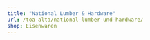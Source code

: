 ```yaml
---
title: "National Lumber & Hardware"
url: /toa-alta/national-lumber-und-hardware/
shop: Eisenwaren
---
```

